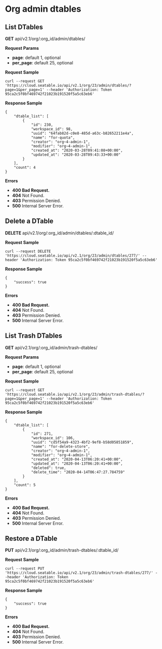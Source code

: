 # Org admin dtables

## List DTables

**GET** api/v2.1/org/:org_id/admin/dtables/

**Request Params**

* **page**: default 1, optional
* **per_page**: default 25, optional

**Request Sample**

```
curl --request GET 'https://cloud.seatable.io/api/v2.1/org/23/admin/dtables/?page=1&per_page=1' --header 'Authorization: Token 95ca2c5f0bf469742f21023b191520f5a5c63eb6'

```

**Response Sample**

```
{
    "dtable_list": [
        {
            "id": 230,
            "workspace_id": 98,
            "uuid": "64fab82d-c0e8-485d-a63c-b82652211e4a",
            "name": "for-quota",
            "creator": "org~4-admin-1",
            "modifier": "org~4-admin-1",
            "created_at": "2020-03-28T09:41:08+00:00",
            "updated_at": "2020-03-28T09:43:33+00:00"
        }
    ],
    "count": 4
}

```

**Errors**

* **400 **Bad Request**.**
* **404** Not Found.
* **403** Permission Denied.
* **500** Internal Server Error.

## Delete a DTable

**DELETE** api/v2.1/org/:org_id/admin/dtables/:dtable_id/

**Request Sample**

```
curl --request DELETE 'https://cloud.seatable.io/api/v2.1/org/23/admin/dtables/277/' --header 'Authorization: Token 95ca2c5f0bf469742f21023b191520f5a5c63eb6'

```

**Response Sample**

```
{
    "success": true
}

```

**Errors**

* **400 **Bad Request**.**
* **404** Not Found.
* **403** Permission Denied.
* **500** Internal Server Error.

## List Trash DTables

**GET** api/v2.1/org/:org_id/admin/trash-dtables/

**Request Params**

* **page**: default 1, optional
* **per_page**: default 25, optional

**Request Sample**

```
curl --request GET 'https://cloud.seatable.io/api/v2.1/org/23/admin/trash-dtables/?page=1&per_page=1' --header 'Authorization: Token 95ca2c5f0bf469742f21023b191520f5a5c63eb6'

```

**Response Sample**

```
{
    "dtable_list": [
        {
            "id": 271,
            "workspace_id": 106,
            "uuid": "cd5f54a9-4323-4bf2-9ef8-b58d05851859",
            "name": "for-delete-store",
            "creator": "org~4-admin-1",
            "modifier": "org~4-admin-1",
            "created_at": "2020-04-13T06:20:41+00:00",
            "updated_at": "2020-04-13T06:20:41+00:00",
            "deleted": true,
            "delete_time": "2020-04-14T06:47:27.784759"
        }
    ],
    "count": 5
}

```

**Errors**

* **400 **Bad Request**.**
* **404** Not Found.
* **403** Permission Denied.
* **500** Internal Server Error.

## Restore a DTable

**PUT** api/v2.1/org/:org_id/admin/trash-dtables/:dtable_id/

**Request Sample**

```
curl --request PUT 'https://cloud.seatable.io/api/v2.1/org/23/admin/trash-dtables/277/' --header 'Authorization: Token 95ca2c5f0bf469742f21023b191520f5a5c63eb6'

```

**Response Sample**

```
{
    "success": true
}

```

**Errors**

* **400 **Bad Request**.**
* **404** Not Found.
* **403** Permission Denied.
* **500** Internal Server Error.


